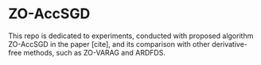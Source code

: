 # ZO-AccSGD

This repo is dedicated to experiments, conducted with proposed algorithm ZO-AccSGD in the paper [cite], and its comparison with other derivative-free methods, such as ZO-VARAG and ARDFDS. 
